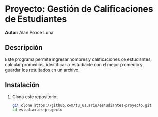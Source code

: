 # Proyecto: Gestión de Calificaciones de Estudiantes

**Autor:** Alan Ponce Luna

## Descripción
Este programa permite ingresar nombres y calificaciones de estudiantes, calcular promedios, identificar al estudiante con el mejor promedio y guardar los resultados en un archivo.

## Instalación

1. Clona este repositorio:
   ```bash
   git clone https://github.com/tu_usuario/estudiantes-proyecto.git
   cd estudiantes-proyecto
